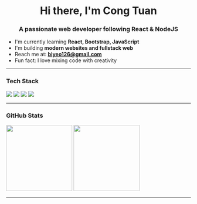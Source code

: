 <h1 align="center">Hi there, I'm Cong Tuan</h1>
<h3 align="center">A passionate web developer following React & NodeJS</h3>

- I'm currently learning **React, Bootstrap, JavaScript**
- I'm building **modern websites and fullstack web**
- Reach me at: **biyeo126@gmail.com**
- Fun fact: I love mixing code with creativity

---

### Tech Stack
<p align="left">
  <img src="https://img.shields.io/badge/React-%2361DAFB?style=for-the-badge&logo=react&logoColor=black" />
  <img src="https://img.shields.io/badge/Bootstrap-%237952B3?style=for-the-badge&logo=bootstrap&logoColor=white" />
  <img src="https://img.shields.io/badge/JavaScript-%23F7DF1E?style=for-the-badge&logo=javascript&logoColor=black" />
  <img src="https://img.shields.io/badge/Node.js-%23339933?style=for-the-badge&logo=nodedotjs&logoColor=white" />
</p>

---
### GitHub Stats

<p align="left">
  <img src="https://github-readme-stats.vercel.app/api?username=loucitiy&show_icons=true&theme=tokyonight" height="180" />
  <img src="https://github-readme-stats.vercel.app/api/top-langs/?username=loucitiy&layout=compact&theme=tokyonight" height="180" />
</p>

---
